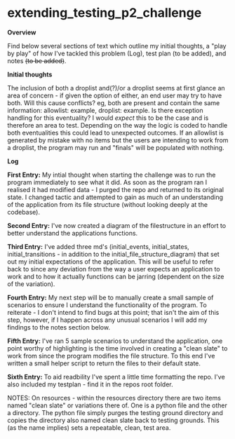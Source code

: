 # extending_testing_p2_challenge
**Overview**

Find below several sections of text which outline my initial thoughts, a "play by play" of how I've tackled this problem (Log), test plan (to be added), and notes ~~(to be added)~~.

**Initial thoughts**

The inclusion of both a droplist and(?)/or a droplist seems at first glance an area of concern - if given the option of either, an end user may try to have both. Will this cause conflicts? eg, both are present and contain the same information: allowlist: example, droplist: example. Is there exception handling for this eventuality? I would *expect* this to be the case and is therefore an area to test. Depending on the way the logic is coded to handle both eventualities this could lead to unexpected outcomes. If an allowlist is generated by mistake with no items but the users are intending to work from a droplist, the program may run and "finals" will be populated with nothing.

**Log**

**First Entry:** My intial thought when starting the challenge was to run the program immediately to see what it did. As soon as the program ran I realised it had modified data - I purged the repo and returned to its original state. I changed tactic and attempted to gain as much of an understanding of the application from its file structure (without looking deeply at the codebase). 

**Second Entry:** I've now created a diagram of the filestructure in an effort to better understand the applications functions.

**Third Entry:** I've added three md's (initial_events, initial_states, initial_transitions - in addition to the initial_file_structure_diagram) that set out my initial expectations of the application. This will be useful to refer back to since any deviation from the way a user expects an application to work and to how it actually functions can be jarring (dependent on the size of the variation).

**Fourth Entry:** My next step will be to manually create a small sample of scenarios to ensure I understand the functionality of the program. To reiterate - I don't intend to find bugs at this point; that isn't the aim of this step, however, if I happen across any unusual scenarios I will add my findings to the notes section below.

**Fifth Entry:** I've ran 5 sample scenarios to understand the application, one point worthy of highlighting is the time involved in creating a "clean slate" to work from since the program modifies the file structure. To this end I've written a small helper script to return the files to their default state.

**Sixth Entry:** To aid readbility I've spent a little time formatting the repo. I've also included my testplan - find it in the repos root folder.


NOTES: 
On resources - within the resources directory there are two items named "clean slate" or variations there of. One is a python file and the other a directory. The python file simply purges the testing ground directory and copies the directory also named clean slate back to testing grounds. This (as the name implies) sets a repeatable, clean, test area.
